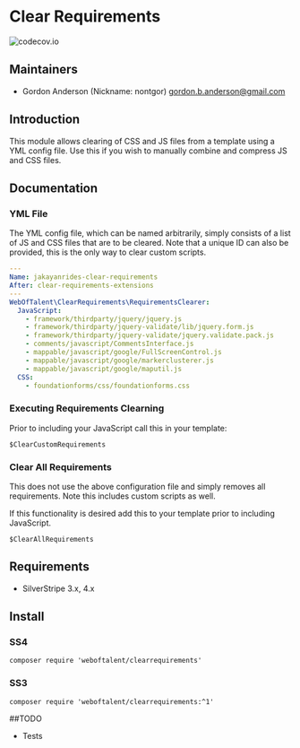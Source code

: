 # Clear Requirements
![codecov.io](https://codecov.io/github/gordonbanderson/clearrequirements/branch.svg?branch=master)

## Maintainers

* Gordon Anderson (Nickname: nontgor)
	<gordon.b.anderson@gmail.com>

## Introduction

This module allows clearing of CSS and JS files from a template using a YML config file.  Use this
if you wish to manually combine and compress JS and CSS files.
 
## Documentation
### YML File
The YML config file, which can be named arbitrarily, simply consists of a list of JS and CSS
files that are to be cleared.  Note that a unique ID can also be provided, this is the only
way to clear custom scripts.

```yml
---
Name: jakayanrides-clear-requirements
After: clear-requirements-extensions
---
WebOfTalent\ClearRequirements\RequirementsClearer:
  JavaScript:
    - framework/thirdparty/jquery/jquery.js
    - framework/thirdparty/jquery-validate/lib/jquery.form.js
    - framework/thirdparty/jquery-validate/jquery.validate.pack.js
    - comments/javascript/CommentsInterface.js
    - mappable/javascript/google/FullScreenControl.js
    - mappable/javascript/google/markerclusterer.js
    - mappable/javascript/google/maputil.js
  CSS:
    - foundationforms/css/foundationforms.css
```

### Executing Requirements Clearning
Prior to including your JavaScript call this in your template:
```
$ClearCustomRequirements
```

### Clear All Requirements
This does not use the above configuration file and simply removes all requirements.  Note this
includes custom scripts as well.

If this functionality is desired add this to your template prior to including JavaScript.
```
$ClearAllRequirements
```

## Requirements
* SilverStripe 3.x, 4.x

## Install
### SS4
```
composer require 'weboftalent/clearrequirements'
```

### SS3
```
composer require 'weboftalent/clearrequirements:^1'
```

##TODO
* Tests
